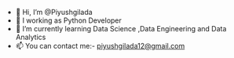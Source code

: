 - 👋 Hi, I’m @Piyushgilada
- 👀 I working as Python Developer 
- 🌱 I’m currently learning Data Science ,Data Engineering and Data Analytics
- 📫 You can contact me:- piyushgilada12@gmail.com

<!---
Piyushgilada/Piyushgilada is a ✨ special ✨ repository because its `README.md` (this file) appears on your GitHub profile.
You can click the Preview link to take a look at your changes.
--->
